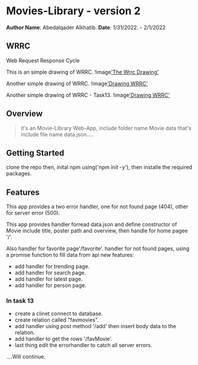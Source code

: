 # Movies-Library - version 2

**Author Name**: Abedalqader Alkhatib.
**Date**: 1/31/2022. - 2/1/2022

## WRRC

Web Request Response Cycle

This is an simple drawing of WRRC.
!image['The Wrrc Drawing'](./images/wrrc.jpg)

Another simple drawing of WRRC.
!image['Drawing WRRC'](./images/wrrc2.jpg)

Another simple drawing of WRRC - Task13.
!image['Drawing WRRC'](./images/wrrc3.jpg)

## Overview

> it's an Movie-Library Web-App, include folder name Movie data that's include file name data.json.....

## Getting Started

clone the repo then, inital npm using('npm init -y'), then installe the required packages.

## Features

This app provides a two error handler, one for not found page (404), other for server error (500).

This app provides handler forread data.json and define constructor of Movie include title, poster path and overview, then handle for home pagee '/'.

Also handler for favorite page'/favorite'.
handler for not found pages, using a promise function to fill data from api
new features:

- add handler for trending page.
- add handler for search page.
- add handler for latest page.
- add handler for person page.

### In task 13

- create a clinet connect to database.
- create relation called "favmovies".
- add handler using post method '/add' then insert body data to the relation.
- add handler to get the rows '/favMovie'.
- last thing edit the errorhandler to catch all server errors.

....Will continue.
